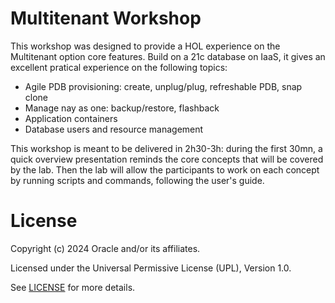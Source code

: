 # Multitenant Workshop

This workshop was designed to provide a HOL experience on the Multitenant option core features.
Build on a 21c database on IaaS, it gives an excellent pratical experience on the following topics:

- Agile PDB provisioning: create, unplug/plug, refreshable PDB, snap clone
- Manage nay as one: backup/restore, flashback
- Application containers
- Database users and resource management

This workshop is meant to be delivered in 2h30-3h: during the first 30mn, a quick overview presentation reminds the core concepts that will be covered by the lab.
Then the lab will allow the participants to work on each concept by running scripts and commands, following the user's guide.

# License

Copyright (c) 2024 Oracle and/or its affiliates.

Licensed under the Universal Permissive License (UPL), Version 1.0.

See [LICENSE](https://github.com/oracle-devrel/technology-engineering/blob/main/LICENSE) for more details.
